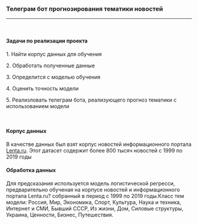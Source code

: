 <h3>Телеграм бот прогнозирования тематики новостей</h3>
<hr>
<br>
<h4>Задачи по реализации проекта</h4>
<p>1. Найти корпус данных для обучения</p>
<p>2. Обработать полученные данные</p>
<p>3. Определится с моделью обучения</p>
<p>4. Оценить точность модели</p>
<p>5. Реализловать телеграм бота, реализующего прогноз тематики с использованием модели</p>
<br>
<h4>Корпус данных</h4>
<p>В качестве данных был взят корпус новостей информационного портала <a href = 'https://www.kaggle.com/datasets/yutkin/corpus-of-russian-news-articles-from-lenta'>Lenta.ru</a>. Этот датасет содержит более 800 тысяч новостей с 1999 по 2019 годы</p>
<h4>Обработка данных</h4>
Для предсказания используется модель логистической регресси, предварительно обученая на корпусе новостей и информационного портала Lenta.ru? собранный в период с 1999 по 2019 годы.Класс тем модели: Россия, Мир, Экономика, Спорт, Культура, Наука и техника, Интернет и СМИ, Бывший СССР, Из жизни, Дом, Силовые структуры, Украина, Ценности, Бизнес, Путешествия.

